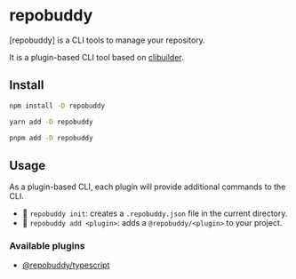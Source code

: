 # repobuddy

[repobuddy] is a CLI tools to manage your repository.

It is a plugin-based CLI tool based on [clibuilder](https://www.npmjs.com/package/clibuilder).

## Install

```sh
npm install -D repobuddy

yarn add -D repobuddy

pnpm add -D repobuddy
```

## Usage

As a plugin-based CLI,
each plugin will provide additional commands to the CLI.

- 🚧 `repobuddy init`: creates a `.repobuddy.json` file in the current directory.
- 🚧 `repobuddy add <plugin>`: adds a `@repobuddy/<plugin>` to your project.

### Available plugins

- [@repobuddy/typescript](./packages/typescript/README.md)
